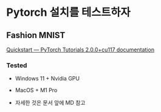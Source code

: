 # Pytorch 설치를 테스트하자 

## Fashion MNIST
[Quickstart — PyTorch Tutorials 2.0.0+cu117 documentation](https://pytorch.org/tutorials/beginner/basics/quickstart_tutorial.html)

###  Tested 
- Windows 11 + Nvidia GPU 
- MacOS + M1 Pro 

- 자세한 것은 문서 앞에 MD 참고 